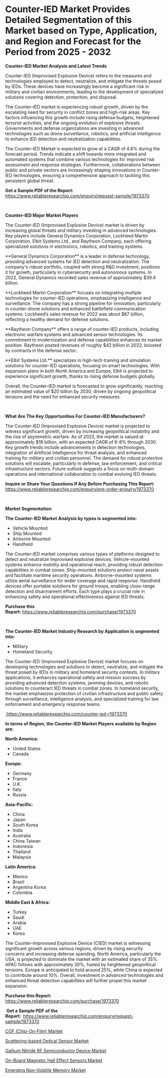 <p><h1>Counter-IED Market Provides Detailed Segmentation of this Market based on Type, Application, and Region and Forecast for the Period from 2025 - 2032</h1></p><p><strong>Counter-IED Market Analysis and Latest Trends</strong></p>
<p><p>Counter-IED (Improvised Explosive Device) refers to the measures and technologies employed to detect, neutralize, and mitigate the threats posed by IEDs. These devices have increasingly become a significant risk in military and civilian environments, leading to the development of specialized solutions covering detection, protection, and disposal.</p><p>The Counter-IED market is experiencing robust growth, driven by the escalating need for security in conflict zones and high-risk areas. Key factors influencing this growth include rising defense budgets, heightened terrorist activities, and the ongoing evolution of explosive threats. Governments and defense organizations are investing in advanced technologies such as drone surveillance, robotics, and artificial intelligence to enhance IED detection and neutralization capabilities.</p><p>The Counter-IED Market is expected to grow at a CAGR of 4.8% during the forecast period. Trends indicate a shift towards more integrated and automated systems that combine various technologies for improved risk assessment and response strategies. Furthermore, collaborations between public and private sectors are increasingly shaping innovations in Counter-IED technologies, ensuring a comprehensive approach to tackling this persistent global threat.</p></p>
<p><strong>Get a Sample PDF of the Report:&nbsp;</strong> <a href="https://www.reliableresearchiq.com/enquiry/request-sample/1973370?utm_campaign=1842&utm_medium=2&utm_source=Github&utm_content=ia&utm_term=07042025&utm_id=counter-ied">https://www.reliableresearchiq.com/enquiry/request-sample/1973370</a></p>
<p>&nbsp;</p>
<p><strong>Counter-IED Major Market Players</strong></p>
<p><p>The Counter-IED (Improvised Explosive Device) market is driven by increasing global threats and military investing in advanced technologies. Key players include General Dynamics Corporation, Lockheed Martin Corporation, Elbit Systems Ltd., and Raytheon Company, each offering specialized solutions in electronics, robotics, and training systems.</p><p>**General Dynamics Corporation** is a leader in defense technology, providing advanced systems for IED detection and neutralization. The company's robust portfolio, coupled with strong R&D investment, positions it for growth, particularly in cybersecurity and autonomous systems. In 2022, General Dynamics recorded sales revenue of approximately $39.4 billion.</p><p>**Lockheed Martin Corporation** focuses on integrating multiple technologies for counter-IED operations, emphasizing intelligence and surveillance. The company has a strong pipeline for innovation, particularly in counter-drone solutions and enhanced battlefield communication systems. Lockheed’s sales revenue for 2022 was about $67 billion, reflecting a healthy demand for defense solutions.</p><p>**Raytheon Company** offers a range of counter-IED products, including electronic warfare systems and advanced sensor technologies. Its commitment to modernization and defense capabilities enhances its market position. Raytheon posted revenues of roughly $42 billion in 2022, boosted by contracts in the defense sector.</p><p>**Elbit Systems Ltd.** specializes in high-tech training and simulation solutions for counter-IED operations, focusing on smart technologies. With expansion plans in both North America and Europe, Elbit is projected to experience significant growth, thanks to rising defense budgets globally.</p><p>Overall, the Counter-IED market is forecasted to grow significantly, reaching an estimated value of $20 billion by 2030, driven by ongoing geopolitical tensions and the need for enhanced security measures.</p></p>
<p>&nbsp;</p>
<p><strong>What Are The Key Opportunities For Counter-IED Manufacturers?</strong></p>
<p><p>The Counter-IED (Improvised Explosive Device) market is projected to witness significant growth, driven by increasing geopolitical instability and the rise of asymmetric warfare. As of 2023, the market is valued at approximately $18 billion, with an expected CAGR of 6-8% through 2030. Key growth trends include advancements in detection technologies, integration of Artificial Intelligence for threat analysis, and enhanced training for military and civilian personnel. The demand for robust protective solutions will escalate, particularly in defense, law enforcement, and critical infrastructure sectors. Future outlook suggests a focus on multi-domain operations and international collaboration to combat evolving IED threats.</p></p>
<p><strong>Inquire or Share Your Questions If Any Before Purchasing This Report:</strong> <a href="https://www.reliableresearchiq.com/enquiry/pre-order-enquiry/1973370?utm_campaign=1842&utm_medium=2&utm_source=Github&utm_content=ia&utm_term=07042025&utm_id=counter-ied">https://www.reliableresearchiq.com/enquiry/pre-order-enquiry/1973370</a></p>
<p>&nbsp;</p>
<p><strong>Market Segmentation</strong></p>
<p><strong>The Counter-IED Market Analysis by types is segmented into:</strong></p>
<p><ul><li>Vehicle Mounted</li><li>Ship Mounted</li><li>Airborne Mounted</li><li>Handheld</li></ul></p>
<p><p>The Counter-IED market comprises various types of platforms designed to detect and neutralize improvised explosive devices. Vehicle-mounted systems enhance mobility and operational reach, providing robust detection capabilities in combat zones. Ship-mounted solutions protect naval assets and facilitate maritime security operations. Airborne-mounted systems utilize aerial surveillance for wider coverage and rapid response. Handheld devices offer portable solutions for ground troops, enabling close-range detection and disarmament efforts. Each type plays a crucial role in enhancing safety and operational effectiveness against IED threats.</p></p>
<p><strong>Purchase this Report:&nbsp;</strong><a href="https://www.reliableresearchiq.com/purchase/1973370?utm_campaign=1842&utm_medium=2&utm_source=Github&utm_content=ia&utm_term=07042025&utm_id=counter-ied">https://www.reliableresearchiq.com/purchase/1973370</a></p>
<p>&nbsp;</p>
<p><strong>The Counter-IED Market Industry Research by Application is segmented into:</strong></p>
<p><ul><li>Military</li><li>Homeland Security</li></ul></p>
<p><p>The Counter-IED (Improvised Explosive Device) market focuses on developing technologies and solutions to detect, neutralize, and mitigate the threat posed by IEDs in military and homeland security contexts. In military applications, it enhances operational safety and mission success by providing advanced detection systems, jamming devices, and robotic solutions to counteract IED threats in combat zones. In homeland security, the market emphasizes protection of civilian infrastructure and public safety through surveillance, intelligence analysis, and specialized training for law enforcement and emergency response teams.</p></p>
<p><a href="https://www.reliableresearchiq.com/counter-ied-r1973370?utm_campaign=1842&utm_medium=2&utm_source=Github&utm_content=ia&utm_term=07042025&utm_id=counter-ied">&nbsp;https://www.reliableresearchiq.com/counter-ied-r1973370</a></p>
<p><strong>In terms of Region, the Counter-IED Market Players available by Region are:</strong></p>
<p>
    <p> <strong> North America: </strong>
        <ul>
            <li>United States</li>
            <li>Canada</li>
        </ul>
        </p> 
    <p> <strong> Europe: </strong>
        <ul>
            <li>Germany</li>
            <li>France</li>
            <li>U.K.</li>
            <li>Italy</li>
            <li>Russia</li>
        </ul>
        </p> 
    <p> <strong> Asia-Pacific: </strong>
        <ul>
            <li>China</li>
            <li>Japan</li>
            <li>South Korea</li>
            <li>India</li>
            <li>Australia</li>
            <li>China Taiwan</li>
            <li>Indonesia</li>
            <li>Thailand</li>
            <li>Malaysia</li>
        </ul>
        </p> 
    <p> <strong> Latin America: </strong>
        <ul>
            <li>Mexico</li>
            <li>Brazil</li>
            <li>Argentina Korea</li>
            <li>Colombia</li>
        </ul>
        </p> 
    <p> <strong> Middle East & Africa: </strong>
        <ul>
            <li>Turkey</li>
            <li>Saudi</li>
            <li>Arabia</li>
            <li>UAE</li>
            <li>Korea</li>
        </ul>
    </p>
    </p>
<p><p>The Counter-Improvised Explosive Device (CIED) market is witnessing significant growth across various regions, driven by rising security concerns and increasing defense spending. North America, particularly the USA, is projected to dominate the market with an estimated share of 35%. APAC follows with approximately 30%, fueled by heightened geopolitical tensions. Europe is anticipated to hold around 25%, while China is expected to contribute around 10%. Overall, investment in advanced technologies and enhanced threat detection capabilities will further propel this market expansion.</p></p>
<p><strong>Purchase this Report: </strong><a href="https://www.reliableresearchiq.com/purchase/1973370?utm_campaign=1842&utm_medium=2&utm_source=Github&utm_content=ia&utm_term=07042025&utm_id=counter-ied">https://www.reliableresearchiq.com/purchase/1973370</a></p>
<p>&nbsp;<strong>Get a Sample PDF of the Report:&nbsp;&nbsp;</strong><a href="https://www.reliableresearchiq.com/enquiry/request-sample/1973370?utm_campaign=1842&utm_medium=2&utm_source=Github&utm_content=ia&utm_term=07042025&utm_id=counter-ied">https://www.reliableresearchiq.com/enquiry/request-sample/1973370</a></p>
<p><strong></strong></p>
<p><p><a href="https://github.com/shimweummul/Market-Research-Report-List-1/blob/main/cof-chip-on-film-market.md?utm_campaign=1842&utm_medium=2&utm_source=Github&utm_content=ia&utm_term=07042025&utm_id=counter-ied">COF (Chip-On-Film) Market</a></p><p><a href="https://github.com/sternymkere4/Market-Research-Report-List-1/blob/main/scattering-based-optical-sensor-market.md?utm_campaign=1842&utm_medium=2&utm_source=Github&utm_content=ia&utm_term=07042025&utm_id=counter-ied">Scattering-based Optical Sensor Market</a></p><p><a href="https://github.com/buseknoden2b/Market-Research-Report-List-1/blob/main/gallium-nitride-rf-semiconductor-device-market.md?utm_campaign=1842&utm_medium=2&utm_source=Github&utm_content=ia&utm_term=07042025&utm_id=counter-ied">Gallium Nitride RF Semiconductor Device Market</a></p><p><a href="https://github.com/bauldlimle6h/Market-Research-Report-List-1/blob/main/on-board-magnetic-hall-effect-sensors-market.md?utm_campaign=1842&utm_medium=2&utm_source=Github&utm_content=ia&utm_term=07042025&utm_id=counter-ied">On-Board Magnetic Hall Effect Sensors Market</a></p><p><a href="https://github.com/heinslakey2x/Market-Research-Report-List-1/blob/main/emerging-non-volatile-memory-market.md?utm_campaign=1842&utm_medium=2&utm_source=Github&utm_content=ia&utm_term=07042025&utm_id=counter-ied">Emerging Non-Volatile Memory Market</a></p></p>